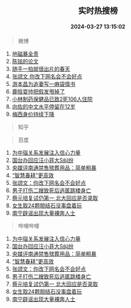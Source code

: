 <div align="center"><h2>实时热搜榜</h2><h4>2024-03-27 13:15:02</h4></div>

> 微博  

1. [地磁暴全责](https://s.weibo.com/weibo?q=%E5%9C%B0%E7%A3%81%E6%9A%B4%E5%85%A8%E8%B4%A3&t=31&band_rank=1&Refer=top)<br />
2. [陈铭的论文](https://s.weibo.com/weibo?q=%23%E9%99%88%E9%93%AD%E7%9A%84%E8%AE%BA%E6%96%87%23&t=31&band_rank=2&Refer=top)<br />
3. [随手一拍就很出片的春天](https://s.weibo.com/weibo?q=%23%E9%9A%8F%E6%89%8B%E4%B8%80%E6%8B%8D%E5%B0%B1%E5%BE%88%E5%87%BA%E7%89%87%E7%9A%84%E6%98%A5%E5%A4%A9%23&t=31&band_rank=3&Refer=top)<br />
4. [张颂文 你改下网名会不会好点](https://s.weibo.com/weibo?q=%E5%BC%A0%E9%A2%82%E6%96%87%20%E4%BD%A0%E6%94%B9%E4%B8%8B%E7%BD%91%E5%90%8D%E4%BC%9A%E4%B8%8D%E4%BC%9A%E5%A5%BD%E7%82%B9&t=31&band_rank=4&Refer=top)<br />
5. [游本昌为追妻写一麻袋情书](https://s.weibo.com/weibo?q=%23%E6%B8%B8%E6%9C%AC%E6%98%8C%E4%B8%BA%E8%BF%BD%E5%A6%BB%E5%86%99%E4%B8%80%E9%BA%BB%E8%A2%8B%E6%83%85%E4%B9%A6%23&t=31&band_rank=5&Refer=top)<br />
6. [鹿晗耍帅把假发甩掉了](https://s.weibo.com/weibo?q=%E9%B9%BF%E6%99%97%E8%80%8D%E5%B8%85%E6%8A%8A%E5%81%87%E5%8F%91%E7%94%A9%E6%8E%89%E4%BA%86&t=31&band_rank=6&Refer=top)<br />
7. [小林制药保健品已致2死106人住院](https://s.weibo.com/weibo?q=%23%E5%B0%8F%E6%9E%97%E5%88%B6%E8%8D%AF%E4%BF%9D%E5%81%A5%E5%93%81%E5%B7%B2%E8%87%B42%E6%AD%BB106%E4%BA%BA%E4%BD%8F%E9%99%A2%23&t=31&band_rank=7&Refer=top)<br />
8. [向佐的中文水平停留在12岁](https://s.weibo.com/weibo?q=%23%E5%90%91%E4%BD%90%E7%9A%84%E4%B8%AD%E6%96%87%E6%B0%B4%E5%B9%B3%E5%81%9C%E7%95%99%E5%9C%A812%E5%B2%81%23&t=31&band_rank=8&Refer=top)<br />
9. [梅西身价持续下降](https://s.weibo.com/weibo?q=%23%E6%A2%85%E8%A5%BF%E8%BA%AB%E4%BB%B7%E6%8C%81%E7%BB%AD%E4%B8%8B%E9%99%8D%23&t=31&band_rank=9&Refer=top)<br />

> 知乎  


> 百度  

1. [为中瑙关系发展注入信心力量](https://www.baidu.com/s?wd=%E4%B8%BA%E4%B8%AD%E7%91%99%E5%85%B3%E7%B3%BB%E5%8F%91%E5%B1%95%E6%B3%A8%E5%85%A5%E4%BF%A1%E5%BF%83%E5%8A%9B%E9%87%8F&sa=fyb_news&rsv_dl=fyb_news)<br />
2. [国台办回应汪小菲大S纠纷](https://www.baidu.com/s?wd=%E5%9B%BD%E5%8F%B0%E5%8A%9E%E5%9B%9E%E5%BA%94%E6%B1%AA%E5%B0%8F%E8%8F%B2%E5%A4%A7S%E7%BA%A0%E7%BA%B7&sa=fyb_news&rsv_dl=fyb_news)<br />
3. [央媒评南通禁售殡葬用品：简单粗暴](https://www.baidu.com/s?wd=%E5%A4%AE%E5%AA%92%E8%AF%84%E5%8D%97%E9%80%9A%E7%A6%81%E5%94%AE%E6%AE%A1%E8%91%AC%E7%94%A8%E5%93%81%EF%BC%9A%E7%AE%80%E5%8D%95%E7%B2%97%E6%9A%B4&sa=fyb_news&rsv_dl=fyb_news)<br />
4. [“智慧春耕”更高效](https://www.baidu.com/s?wd=%E2%80%9C%E6%99%BA%E6%85%A7%E6%98%A5%E8%80%95%E2%80%9D%E6%9B%B4%E9%AB%98%E6%95%88&sa=fyb_news&rsv_dl=fyb_news)<br />
5. [张颂文：你改下网名会不会好点](https://www.baidu.com/s?wd=%E5%BC%A0%E9%A2%82%E6%96%87%EF%BC%9A%E4%BD%A0%E6%94%B9%E4%B8%8B%E7%BD%91%E5%90%8D%E4%BC%9A%E4%B8%8D%E4%BC%9A%E5%A5%BD%E7%82%B9&sa=fyb_news&rsv_dl=fyb_news)<br />
6. [男子打伤二嫂致死后逃匿跳楼身亡](https://www.baidu.com/s?wd=%E7%94%B7%E5%AD%90%E6%89%93%E4%BC%A4%E4%BA%8C%E5%AB%82%E8%87%B4%E6%AD%BB%E5%90%8E%E9%80%83%E5%8C%BF%E8%B7%B3%E6%A5%BC%E8%BA%AB%E4%BA%A1&sa=fyb_news&rsv_dl=fyb_news)<br />
7. [蔡元培复试仍第一 北大回应是否录取](https://www.baidu.com/s?wd=%E8%94%A1%E5%85%83%E5%9F%B9%E5%A4%8D%E8%AF%95%E4%BB%8D%E7%AC%AC%E4%B8%80+%E5%8C%97%E5%A4%A7%E5%9B%9E%E5%BA%94%E6%98%AF%E5%90%A6%E5%BD%95%E5%8F%96&sa=fyb_news&rsv_dl=fyb_news)<br />
8. [女生取24颗胆结石没事盘着玩](https://www.baidu.com/s?wd=%E5%A5%B3%E7%94%9F%E5%8F%9624%E9%A2%97%E8%83%86%E7%BB%93%E7%9F%B3%E6%B2%A1%E4%BA%8B%E7%9B%98%E7%9D%80%E7%8E%A9&sa=fyb_news&rsv_dl=fyb_news)<br />
9. [南宁辟谣出现大量裸奔人士](https://www.baidu.com/s?wd=%E5%8D%97%E5%AE%81%E8%BE%9F%E8%B0%A3%E5%87%BA%E7%8E%B0%E5%A4%A7%E9%87%8F%E8%A3%B8%E5%A5%94%E4%BA%BA%E5%A3%AB&sa=fyb_news&rsv_dl=fyb_news)<br />

> 哔哩哔哩  

1. [为中瑙关系发展注入信心力量](https://www.baidu.com/s?wd=%E4%B8%BA%E4%B8%AD%E7%91%99%E5%85%B3%E7%B3%BB%E5%8F%91%E5%B1%95%E6%B3%A8%E5%85%A5%E4%BF%A1%E5%BF%83%E5%8A%9B%E9%87%8F&sa=fyb_news&rsv_dl=fyb_news)<br />
2. [国台办回应汪小菲大S纠纷](https://www.baidu.com/s?wd=%E5%9B%BD%E5%8F%B0%E5%8A%9E%E5%9B%9E%E5%BA%94%E6%B1%AA%E5%B0%8F%E8%8F%B2%E5%A4%A7S%E7%BA%A0%E7%BA%B7&sa=fyb_news&rsv_dl=fyb_news)<br />
3. [央媒评南通禁售殡葬用品：简单粗暴](https://www.baidu.com/s?wd=%E5%A4%AE%E5%AA%92%E8%AF%84%E5%8D%97%E9%80%9A%E7%A6%81%E5%94%AE%E6%AE%A1%E8%91%AC%E7%94%A8%E5%93%81%EF%BC%9A%E7%AE%80%E5%8D%95%E7%B2%97%E6%9A%B4&sa=fyb_news&rsv_dl=fyb_news)<br />
4. [“智慧春耕”更高效](https://www.baidu.com/s?wd=%E2%80%9C%E6%99%BA%E6%85%A7%E6%98%A5%E8%80%95%E2%80%9D%E6%9B%B4%E9%AB%98%E6%95%88&sa=fyb_news&rsv_dl=fyb_news)<br />
5. [张颂文：你改下网名会不会好点](https://www.baidu.com/s?wd=%E5%BC%A0%E9%A2%82%E6%96%87%EF%BC%9A%E4%BD%A0%E6%94%B9%E4%B8%8B%E7%BD%91%E5%90%8D%E4%BC%9A%E4%B8%8D%E4%BC%9A%E5%A5%BD%E7%82%B9&sa=fyb_news&rsv_dl=fyb_news)<br />
6. [男子打伤二嫂致死后逃匿跳楼身亡](https://www.baidu.com/s?wd=%E7%94%B7%E5%AD%90%E6%89%93%E4%BC%A4%E4%BA%8C%E5%AB%82%E8%87%B4%E6%AD%BB%E5%90%8E%E9%80%83%E5%8C%BF%E8%B7%B3%E6%A5%BC%E8%BA%AB%E4%BA%A1&sa=fyb_news&rsv_dl=fyb_news)<br />
7. [蔡元培复试仍第一 北大回应是否录取](https://www.baidu.com/s?wd=%E8%94%A1%E5%85%83%E5%9F%B9%E5%A4%8D%E8%AF%95%E4%BB%8D%E7%AC%AC%E4%B8%80+%E5%8C%97%E5%A4%A7%E5%9B%9E%E5%BA%94%E6%98%AF%E5%90%A6%E5%BD%95%E5%8F%96&sa=fyb_news&rsv_dl=fyb_news)<br />
8. [女生取24颗胆结石没事盘着玩](https://www.baidu.com/s?wd=%E5%A5%B3%E7%94%9F%E5%8F%9624%E9%A2%97%E8%83%86%E7%BB%93%E7%9F%B3%E6%B2%A1%E4%BA%8B%E7%9B%98%E7%9D%80%E7%8E%A9&sa=fyb_news&rsv_dl=fyb_news)<br />
9. [南宁辟谣出现大量裸奔人士](https://www.baidu.com/s?wd=%E5%8D%97%E5%AE%81%E8%BE%9F%E8%B0%A3%E5%87%BA%E7%8E%B0%E5%A4%A7%E9%87%8F%E8%A3%B8%E5%A5%94%E4%BA%BA%E5%A3%AB&sa=fyb_news&rsv_dl=fyb_news)<br />
